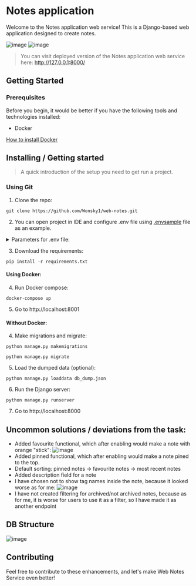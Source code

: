 # Notes application

Welcome to the Notes application web service! This is a Django-based web application designed to create notes.

![image](https://i.imgur.com/PjeRXiO.png)
![image](https://i.imgur.com/4KSK7cp.png)

> You can visit deployed version of the Notes application web service here:
> http://127.0.0.1:8000/


## Getting Started

### Prerequisites

Before you begin, it would be better if you have the following tools and technologies installed:

- Docker

[How to install Docker](https://docs.docker.com/engine/install/)

## Installing / Getting started

> A quick introduction of the setup you need to get run a project.

### Using Git

1. Clone the repo:

```shell
git clone https://github.com/Wonsky1/web-notes.git
```

2. You can open project in IDE and configure .env file using [.envsample](.envsample) file as an example.

<details>
<summary>Parameters for .env file:</summary>
- **SECRET_KEY**: `Your Django SECRET_KEY`
- **DATABASE_URL**: `Your DATABASE_URL`
</details>

3. Download the requirements:
```shell
pip install -r requirements.txt 
```

#### Using Docker:

4. Run Docker compose:
```shell
docker-compose up
```

5. Go to http://localhost:8001

#### Without Docker:


4. Make migrations and migrate:

```shell
python manage.py makemigrations
```

```shell
python manage.py migrate
```
5. Load the dumped data (optional):
```shell
python manage.py loaddata db_dump.json
```

6. Run the Django server:
```shell
python manage.py runserver
```

7. Go to http://localhost:8000


## Uncommon solutions / deviations from the task:
- Added favourite functional, which after enabling would make a note with orange "stick":
![image](https://i.imgur.com/M4W2YFz.png)
- Added pinned functional, which after enabling would make a note pined to the top.
- Default sorting: pinned notes -> favourite notes -> most recent notes
- Added description field for a note
- I have chosen not to show tag names inside the note, because it looked worse as for me:
![image](https://i.imgur.com/c520xYn.jpeg)
- I have not created filtering for archived/not archived notes, because as for me, it is worse for users to use it as a filter, so I have made it as another endpoint


## DB Structure

![image](https://i.imgur.com/td5bpr5.png)

## Contributing

Feel free to contribute to these enhancements, and let's make Web Notes Service even better!
